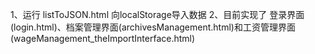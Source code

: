 1、运行 listToJSON.html 向localStorage导入数据
2、目前实现了 登录界面(login.html)、档案管理界面(archivesManagement.html)和工资管理界面(wageManagement_theImportInterface.html)
